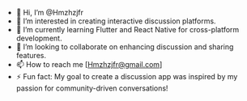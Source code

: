 - 👋 Hi, I’m @Hmzhzjfr
- 👀 I’m interested in creating interactive discussion platforms.
- 🌱 I’m currently learning Flutter and React Native for cross-platform development.
- 💞️ I’m looking to collaborate on enhancing discussion and sharing features.
- 📫 How to reach me [Hmzhzjfr@gmail.com]
- ⚡ Fun fact: My goal to create a discussion app was inspired by my passion for community-driven conversations!

<!---
Hmzhzjfr/Hmzhzjfr is a ✨ special ✨ repository because its `README.md` (this file) appears on your GitHub profile.
You can click the Preview link to take a look at your changes.
--->
